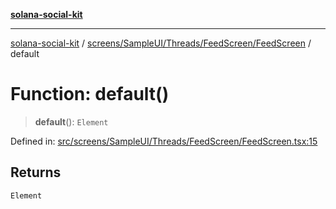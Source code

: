 [**solana-social-kit**](../../../../../../README.md)

***

[solana-social-kit](../../../../../../README.md) / [screens/SampleUI/Threads/FeedScreen/FeedScreen](../README.md) / default

# Function: default()

> **default**(): `Element`

Defined in: [src/screens/SampleUI/Threads/FeedScreen/FeedScreen.tsx:15](https://github.com/SendArcade/solana-social-starter/blob/03568260ca96ed63f77049843c721de1cb011893/src/screens/SampleUI/Threads/FeedScreen/FeedScreen.tsx#L15)

## Returns

`Element`

